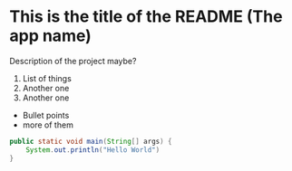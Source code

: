 # This is the title of the README (The app name)
Description of the project maybe?

1. List of things
1. Another one
1. Another one

- Bullet points
- more of them


```java
public static void main(String[] args) {
    System.out.println("Hello World")
}
```
